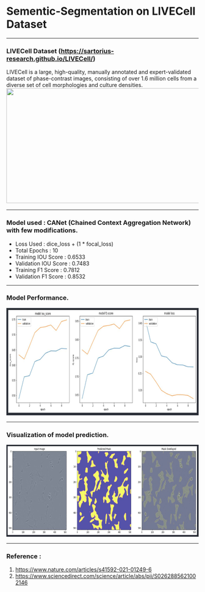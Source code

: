 # Sementic-Segmentation on LIVECell Dataset 
---
### LIVECell Dataset (https://sartorius-research.github.io/LIVECell/)
LIVECell is a large, high-quality, manually annotated and expert-validated dataset of phase-contrast images, consisting of over 1.6 million cells from a diverse set of cell morphologies and culture densities.
<img src="https://production-media.paperswithcode.com/datasets/cell-example.png" width="640" height="300" />

---
### Model used : CANet (Chained Context Aggregation Network) with few modifications.
* Loss Used : dice_loss + (1 * focal_loss)  
* Total Epochs : 10  
* Training IOU Score : 0.6533  
* Validation IOU Score : 0.7483  
* Training F1 Score : 0.7812  
* Validation F1 Score : 0.8532  

---
### Model Performance.
<img src="/performace_curves.JPG" width="660" height="280" />

---
### Visualization of model prediction.
<img src="/model_prediction.JPG" width="680" height="240" />

---
### Reference :
  1. https://www.nature.com/articles/s41592-021-01249-6
  2. https://www.sciencedirect.com/science/article/abs/pii/S0262885621002146


